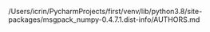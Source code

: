 /Users/icrin/PycharmProjects/first/venv/lib/python3.8/site-packages/msgpack_numpy-0.4.7.1.dist-info/AUTHORS.md